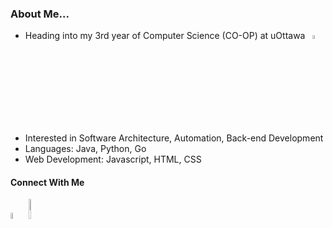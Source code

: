 ### **About Me...**

* Heading into my 3rd year of Computer Science (CO-OP) at uOttawa &nbsp; <img src= "https://www.uottawa.ca/brand/sites/www.uottawa.ca.brand/files/4_2_7_large_white_logo_on_garnet.png" width="4%" height="4%">
* Interested in Software Architecture, Automation, Back-end Development
* Languages: Java, Python, Go
* Web Development: Javascript, HTML, CSS



#### **Connect With Me**

<a href="www.linkedin.com/in/patrick--meyer"><img src="https://upload.wikimedia.org/wikipedia/commons/c/ca/LinkedIn_logo_initials.png" width="5%" height="5%"></a>
<a href="meyerpatrick6378@gmail.com"><img src="https://logos-world.net/wp-content/uploads/2021/02/Outlook-Logo-700x394.png" width="9%" height="9%"></a>


